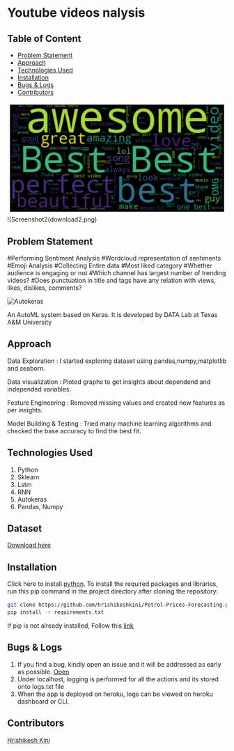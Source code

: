 # Youtube videos nalysis

## Table of Content
  * [Problem Statement](#problem-statement)
  * [Approach](#approach)
  * [Technologies Used](#technologies-used)
  * [Installation](#installation)
  * [Bugs & Logs](#bugs--logs)
  * [Contributors](#contributors)

![Screenshot](download.png)
![Screenshot2(download2.png)

## Problem Statement
#Performing Sentiment Analysis
#Wordcloud representation of sentiments
#Emoji Analysis
#Collecting Entire data
#Most liked category
#Whether audience is engaging or not
#Which channel has largest number of trending videos?
#Does punctuation in title and tags have any relation with views, likes, dislikes, comments?


![Autokeras](autokeras.png)

An AutoML system based on Keras. It is developed by DATA Lab at Texas A&M University

## Approach
Data Exploration : I started exploring dataset using pandas,numpy,matplotlib and seaborn.

Data visualization : Ploted graphs to get insights about dependend and independed variables.

Feature Engineering : Removed missing values and created new features as per insights.

Model Building & Testing : Tried many machine learning algorithms and checked the base accuracy to find the best fit.


## Technologies Used
 
   1. Python 
   2. Sklearn
   3. Lstm
   4. RNN
   5. Autokeras
   6. Pandas, Numpy 

## Dataset
[Download here](https://github.com/hrishikeshkini/Petrol-Prices-Forecasting/blob/main/train_data.csv)

## Installation
Click here to install [python](https://www.python.org/downloads/). To install the required packages and libraries, run this pip command in the project directory after cloning the repository:
```bash
git clone https://github.com/hrishikeshkini/Petrol-Prices-Forecasting.git
pip install -r requirements.txt
```
If pip is not already installed, Follow this [link](https://pip.pypa.io/en/stable/installation/)

## Bugs & Logs

1. If you find a bug, kindly open an issue and it will be addressed as early as possible. [Open](https://github.com/hrishikeshkini/Petrol-Prices-Forecasting/issues)
2. Under localhost, logging is performed for all the actions and its stored onto logs.txt file
3. When the app is deployed on heroku, logs can be viewed on  heroku dashboard or CLI.

## Contributors
  [Hrishikesh Kini](https://github.com/hrishikeshkini)



